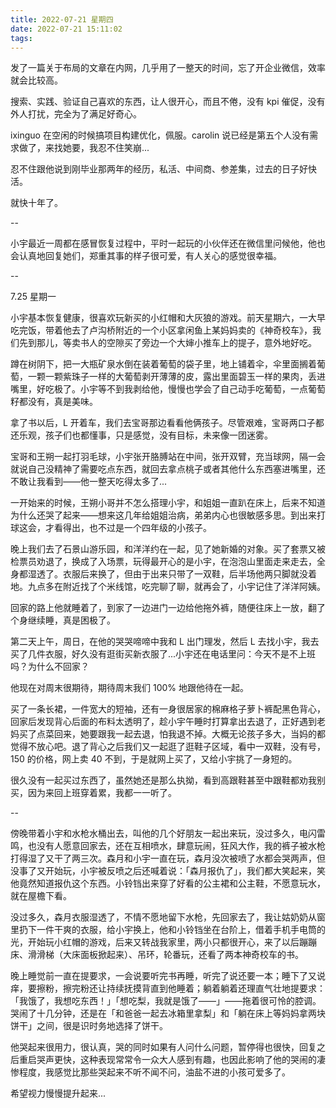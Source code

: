 ```yaml
---
title: 2022-07-21 星期四
date: 2022-07-21 15:11:02
tags:
---
```


发了一篇关于布局的文章在内网，几乎用了一整天的时间，忘了开企业微信，效率就会比较高。

搜索、实践、验证自己喜欢的东西，让人很开心，而且不倦，没有 kpi 催促，没有外人打扰，完全为了满足好奇心。

ixinguo 在空闲的时候搞项目构建优化，佩服。carolin 说已经是第五个人没有需求做了，来找她要，我忍不住笑崩...

忍不住跟他说到刚毕业那两年的经历，私活、中间商、参差集，过去的日子好快活。

就快十年了。

--

小宇最近一周都在感冒恢复过程中，平时一起玩的小伙伴还在微信里问候他，他也会认真地回复她们，郑重其事的样子很可爱，有人关心的感觉很幸福。

--

7.25 星期一

小宇基本恢复健康，很喜欢玩新买的小红帽和大灰狼的游戏。前天星期六，一大早吃完饭，带着他去了卢沟桥附近的一个小区拿闲鱼上某妈妈卖的《神奇校车》，我们先到那儿，等卖书人的空隙买了旁边一个大婶小推车上的提子，意外地好吃。

蹲在树阴下，把一大瓶矿泉水倒在装着葡萄的袋子里，地上铺着伞，伞里面搁着葡萄，一颗一颗紫珠子一样的大葡萄剥开薄薄的皮，露出里面碧玉一样的果肉，丢进嘴里，好吃极了。小宇等不到我剥给他，慢慢也学会了自己动手吃葡萄，一点葡萄籽都没有，真是美味。

拿了书以后，L 开着车，我们去宝哥那边看看他俩孩子。尽管艰难，宝哥两口子都还乐观，孩子们也都懂事，只是感觉，没有目标，未来像一团迷雾。

宝哥和王朔一起打羽毛球，小宇张开胳膊站在中间，张开双臂，充当球网，隔一会就说自己没精神了需要吃点东西，就回去拿点桃子或者其他什么东西塞进嘴里，还不敢让我看到——他一整天吃得太多了...

一开始来的时候，王朔小哥并不怎么搭理小宇，和姐姐一直趴在床上，后来不知道为什么还哭了起来——想来这几年给姐姐治病，弟弟内心也很敏感多思。到出来打球这会，才看得出，也不过是一个四年级的小孩子。

晚上我们去了石景山游乐园，和洋洋约在一起，见了她新婚的对象。买了套票又被检票员劝退了，换成了入场票，玩得最开心的是小宇，在泡泡山里面走来走去，全身都湿透了。衣服后来换了，但由于出来只带了一双鞋，后半场他两只脚就没着地。九点多在附近找了个米线馆，吃完聊了聊，就再会了，小宇记住了洋洋阿姨。

回家的路上他就睡着了，到家了一边进门一边给他拖外裤，随便往床上一放，翻了个身继续睡，真是困极了。

第二天上午，周日，在他的哭哭啼啼中我和 L 出门理发，然后 L 去找小宇，我去买了几件衣服，好久没有逛街买新衣服了...小宇还在电话里问：今天不是不上班吗？为什么不回家？

他现在对周末很期待，期待周末我们 100% 地跟他待在一起。

买了一条长裙，一件宽大的短袖，还有一身很居家的棉麻格子萝卜裤配黑色背心，回家后发现背心后面的布料太透明了，趁小宇午睡时打算拿出去退了，正好遇到老妈买了点菜回来，她要跟我一起去退，怕我退不掉。大概无论孩子多大，当妈的都觉得不放心吧。退了背心之后我们又一起逛了逛鞋子区域，看中一双鞋，没有号，150 的价格，网上卖 40 不到，于是就网上买了，又给小宇挑了一身短的。

很久没有一起买过东西了，虽然她还是那么执拗，看到高跟鞋甚至中跟鞋都劝我别买，因为来回上班穿着累，我都一一听了。

--

傍晚带着小宇和水枪水桶出去，叫他的几个好朋友一起出来玩，没过多久，电闪雷鸣，也没有人愿意回家去，还在互相喷水，肆意玩闹，狂风大作，我的裤子被水枪打得湿了又干了两三次。森月和小宇一直在玩，森月没次被喷了水都会哭两声，但没事了又开始玩，小宇被反喷之后还喊着说：「森月报仇了」，我们都大笑起来，笑他竟然知道报仇这个东西。小铃铛出来穿了好看的公主裙和公主鞋，不愿意玩水，就在屋檐下看。

没过多久，森月衣服湿透了，不情不愿地留下水枪，先回家去了，我让姑奶奶从窗里扔下一件干爽的衣服，给小宇换上，他和小铃铛坐在台阶上，借着手机手电筒的光，开始玩小红帽的游戏，后来又转战我家里，两小只都很开心，来了以后蹦蹦床、滑滑梯（大床面板掀起来）、吊环，轮番玩，还看了两本神奇校车的书。

晚上睡觉前一直在提要求，一会说要听完书再睡，听完了说还要一本；睡下了又说痒，要擦粉，擦完粉还让持续抚摸背直到他睡着；躺着躺着还理直气壮地提要求：「我饿了，我想吃东西！」「想吃梨，我就是饿了——」——拖着很可怜的腔调。哭闹了十几分钟，还是在「和爸爸一起去冰箱里拿梨」和「躺在床上等妈妈拿两块饼干」之间，很是识时务地选择了饼干。

他哭起来很用力，很认真，哭的同时如果有人问什么问题，暂停得也很快，回复之后重启哭声更快，这种表现常常令一众大人感到有趣，也因此影响了他的哭闹的凄惨程度，我感觉比那些哭起来不听不闻不问，油盐不进的小孩可爱多了。

希望视力慢慢提升起来...

